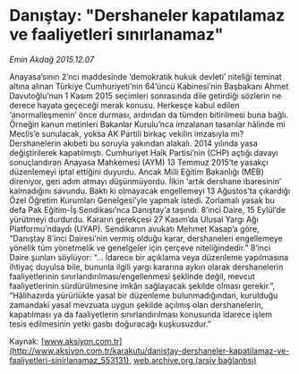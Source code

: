 # Danıştay: "Dershaneler kapatılamaz ve faaliyetleri sınırlanamaz"

*Emin Akdağ 2015.12.07*

<div class="pNewsDetailMainContent ctx_content" itemprop="articleBody">
 <p>
  Anayasa’sının 2’nci maddesinde ‘demokratik hukuk devleti’ niteliği teminat altına alınan Türkiye Cumhuriyeti’nin 64’üncü Kabinesi’nin Başbakanı Ahmet Davutoğlu’nun 1 Kasım 2015 seçimleri sonrasında dile getirdiği sözlerin ne derece hayata geçeceği merak konusu. Herkesçe kabul edilen ‘anormalleşmenin’ önce durması, ardından da tümden bitirilmesi buna bağlı. Örneğin kanun metinleri Bakanlar Kurulu’nca imzalanan tasarılar hâlinde mi Meclis’e sunulacak, yoksa AK Partili birkaç vekilin imzasıyla mı? Dershanelerin akıbeti bu soruyla yakından alakalı. 2014 yılında yasa değiştirilerek kapatılmıştı. Cumhuriyet Halk Partisi’nin (CHP) açtığı davayı sonuçlandıran Anayasa Mahkemesi (AYM) 13 Temmuz 2015’te yasakçı düzenlemeyi iptal ettiğini duyurdu. Ancak Milli Eğitim Bakanlığı (MEB) direniyor, geri adım atmayı düşünmüyordu. İlkin ‘artık dershane ibaresinin’ kalmadığını savundu. Baktı ki olmayacak engellemeyi 13 Ağustos’ta çıkardığı Özel Öğretim Kurumları Genelgesi’yle yapmak istedi. Zorlamalı yasak bu defa Pak Eğitim-İş Sendikası’nca Danıştay’a taşındı. 8’inci Daire, 15 Eylül’de yürütmeyi durdurdu. Kararın gerekçesi 27 Kasım’da Ulusal Yargı Ağı Platformu’ndaydı (UYAP). Sendikanın avukatı Mehmet Kasap’a göre, “Danıştay 8’inci Dairesi’nin vermiş olduğu karar, dershaneleri engellemeye yönelik tüm yönetmelik ve genelgeler için çerçeve niteliğindedir.” 8’inci Daire şunları söylüyor: “… İdarece bir açıklama veya düzenleme yapılmasına ihtiyaç duyulsa bile, bununla ilgili yargı kararına aykırı olarak dershanelerin faaliyetlerinin sınırlandırılması/engellenmesi şeklinde değil, mevcut faaliyetlerinin sürdürülmesine imkân sağlayacak şekilde olması gerekir.”, “Hâlihazırda yürürlükte yasal bir düzenleme bulunmadığından, kurulduğu zamandaki yasal mevzuata uygun şekilde açılmış olan dershanelerin, kapatılması ya da faaliyetlerin sınırlandırılması konusunda idarece işlem tesis edilmesinin yetki gasbı doğuracağı kuşkusuzdur.”
 </p>
</div>


Kaynak: [www.aksiyon.com.tr](http://www.aksiyon.com.tr/karakutu/danistay-dershaneler-kapatilamaz-ve-faaliyetleri-sinirlanamaz_553131), [web.archive.org (arşiv bağlantısı)](http://web.archive.org/web/20160107135655/http://www.aksiyon.com.tr/karakutu/danistay-dershaneler-kapatilamaz-ve-faaliyetleri-sinirlanamaz_553131)
